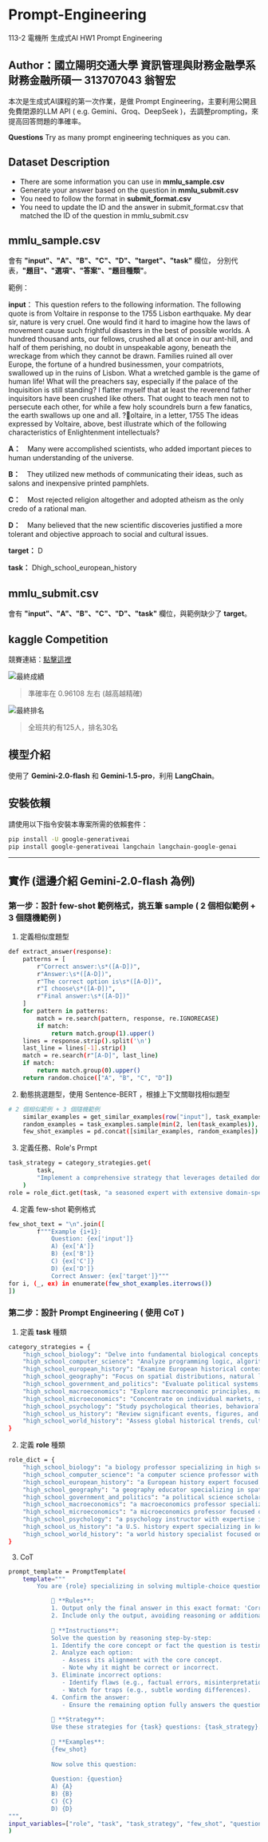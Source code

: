 # Prompt-Engineering
113-2 電機所 生成式AI HW1 Prompt Engineering

## Author：國立陽明交通大學 資訊管理與財務金融學系財務金融所碩一 313707043 翁智宏

本次是生成式AI課程的第一次作業，是做 Prompt Engineering，主要利用公開且免費閉源的LLM API ( e.g. Gemini、Groq、DeepSeek )，去調整prompting，來提高回答問題的準確率。

**Questions**
Try as many prompt engineering techniques as you can.

## Dataset Description
- There are some information you can use in **mmlu_sample.csv**
- Generate your answer based on the question in **mmlu_submit.csv**
- You need to follow the format in **submit_format.csv**
- You need to update the ID and the answer in submit_format.csv that matched the ID of the question in mmlu_submit.csv

**mmlu_sample.csv**
---
會有 **"input"、"A"、"B"、"C"、"D"、"target"、"task"** 欄位，
分別代表，**"題目"、"選項"、"答案"、"題目種類"**。

範例：

**input**：
This question refers to the following information.
The following quote is from Voltaire in response to the 1755 Lisbon earthquake.
My dear sir, nature is very cruel. One would find it hard to imagine how the laws of movement cause such frightful disasters in the best of possible worlds. A hundred thousand ants, our fellows, crushed all at once in our ant-hill, and half of them perishing, no doubt in unspeakable agony, beneath the wreckage from which they cannot be drawn. Families ruined all over Europe, the fortune of a hundred businessmen, your compatriots, swallowed up in the ruins of Lisbon. What a wretched gamble is the game of human life! What will the preachers say, especially if the palace of the Inquisition is still standing? I flatter myself that at least the reverend father inquisitors have been crushed like others. That ought to teach men not to persecute each other, for while a few holy scoundrels burn a few fanatics, the earth swallows up one and all.
?oltaire, in a letter, 1755
The ideas expressed by Voltaire, above, best illustrate which of the following characteristics of Enlightenment intellectuals?

**A：**　Many were accomplished scientists, who added important pieces to human understanding of the universe.	

**B：**　They utilized new methods of communicating their ideas, such as salons and inexpensive printed pamphlets.	

**C：**　Most rejected religion altogether and adopted atheism as the only credo of a rational man.	

**D：**　Many believed that the new scientific discoveries justified a more tolerant and objective approach to social and cultural issues.	

**target：** D

**task：** Dhigh_school_european_history		

**mmlu_submit.csv**
---
會有 **"input"、"A"、"B"、"C"、"D"、"task"** 欄位，與範例缺少了 **target**。

**kaggle Competition**
---
競賽連結：[點擊這裡](https://www.kaggle.com/competitions/hw-1-prompt-engineering/overview) 

![最終成績](最終成績.png)

> 準確率在 0.96108 左右 (越高越精確)

 ![最終排名](最終排名.png)
> 全班共約有125人，排名30名

## 模型介紹
使用了 **Gemini-2.0-flash** 和 **Gemini-1.5-pro**，利用 **LangChain**。

## 安裝依賴
請使用以下指令安裝本專案所需的依賴套件：
```bash
pip install -U google-generativeai
pip install google-generativeai langchain langchain-google-genai
```
---

## 實作 (這邊介紹 Gemini-2.0-flash 為例)
### 第一步：設計 few-shot 範例格式，挑五筆 sample ( 2 個相似範例 + 3 個隨機範例 )
1) 定義相似度題型
```bash
def extract_answer(response):
    patterns = [
        r"Correct answer:\s*([A-D])",
        r"Answer:\s*([A-D])",
        r"The correct option is\s*([A-D])",
        r"I choose\s*([A-D])",
        r"Final answer:\s*([A-D])"
    ]
    for pattern in patterns:
        match = re.search(pattern, response, re.IGNORECASE)
        if match:
            return match.group(1).upper()
    lines = response.strip().split('\n')
    last_line = lines[-1].strip()
    match = re.search(r"[A-D]", last_line)
    if match:
        return match.group(0).upper()
    return random.choice(["A", "B", "C", "D"])
```

2) 動態挑選題型，使用 Sentence-BERT ，根據上下文關聯找相似題型
```bash
# 2 個相似範例 + 3 個隨機範例
    similar_examples = get_similar_examples(row["input"], task_examples, 3)
    random_examples = task_examples.sample(min(2, len(task_examples)), random_state=42)
    few_shot_examples = pd.concat([similar_examples, random_examples]).drop_duplicates()
```

3) 定義任務、Role's Prmpt
```bash
task_strategy = category_strategies.get(
        task,
        "Implement a comprehensive strategy that leverages detailed domain expertise and rigorous logical reasoning."
    )
role = role_dict.get(task, "a seasoned expert with extensive domain-specific knowledge")
```

4) 定義 few-shot 範例格式
```bash
few_shot_text = "\n".join([
        f"""Example {i+1}:
            Question: {ex['input']}
            A) {ex['A']}
            B) {ex['B']}
            C) {ex['C']}
            D) {ex['D']}
            Correct Answer: {ex['target']}"""
for i, (_, ex) in enumerate(few_shot_examples.iterrows())
])
```

### 第二步：設計 Prompt Engineering ( 使用 CoT )
1) 定義 **task** 種類
```bash
category_strategies = {
    "high_school_biology": "Delve into fundamental biological concepts, technical terminology, and biological processes.",
    "high_school_computer_science": "Analyze programming logic, algorithms, and principles of software design.",
    "high_school_european_history": "Examine European historical contexts, key events, and their cause-effect relationships.",
    "high_school_geography": "Focus on spatial distributions, natural landforms, and human-environment interactions.",
    "high_school_government_and_politics": "Evaluate political systems, governmental operations, and core political theories.",
    "high_school_macroeconomics": "Explore macroeconomic principles, market dynamics, and the impact of policies.",
    "high_school_microeconomics": "Concentrate on individual markets, supply-demand interactions, and consumer behavior.",
    "high_school_psychology": "Study psychological theories, behavioral patterns, and cognitive processes.",
    "high_school_us_history": "Review significant events, figures, and developmental trends in U.S. history.",
    "high_school_world_history": "Assess global historical trends, cultural exchanges, and international influences."
}
```

2) 定義 **role** 種類
```bash
role_dict = {
    "high_school_biology": "a biology professor specializing in high school curricula",
    "high_school_computer_science": "a computer science professor with expertise in programming logic",
    "high_school_european_history": "a European history expert focused on high school education",
    "high_school_geography": "a geography educator specializing in spatial analysis",
    "high_school_government_and_politics": "a political science scholar with knowledge of governmental systems",
    "high_school_macroeconomics": "a macroeconomics professor specializing in economic policy",
    "high_school_microeconomics": "a microeconomics professor focused on market dynamics",
    "high_school_psychology": "a psychology instructor with expertise in behavioral theories",
    "high_school_us_history": "a U.S. history expert specializing in key events and trends",
    "high_school_world_history": "a world history specialist focused on global trends"
}
```
3) CoT
```bash
prompt_template = PromptTemplate(
    template="""
        You are {role} specializing in solving multiple-choice questions with high accuracy. The current question is from {task}.

            🔹 **Rules**:
            1. Output only the final answer in this exact format: 'Correct answer: X' (where X is A, B, C, or D).
            2. Include only the output, avoiding reasoning or additional text.
            
            🔹 **Instructions**:
            Solve the question by reasoning step-by-step:
            1. Identify the core concept or fact the question is testing.
            2. Analyze each option:
               - Assess its alignment with the core concept.
               - Note why it might be correct or incorrect.
            3. Eliminate incorrect options:
               - Identify flaws (e.g., factual errors, misinterpretations).
               - Watch for traps (e.g., subtle wording differences).
            4. Confirm the answer:
               - Ensure the remaining option fully answers the question.
            
            🔹 **Strategy**:
            Use these strategies for {task} questions: {task_strategy}.
            
            📌 **Examples**:
            {few_shot}
            
            Now solve this question:
            
            Question: {question}
            A) {A}
            B) {B}
            C) {C}
            D) {D}
""",
input_variables=["role", "task", "task_strategy", "few_shot", "question", "A", "B", "C", "D"]
)
```
   
